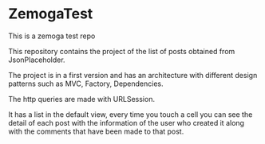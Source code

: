 # ZemogaTest
This is a zemoga test repo

This repository contains the project of the list of posts obtained from JsonPlaceholder.

The project is in a first version and has an architecture with different design patterns such as MVC, Factory, Dependencies.

The http queries are made with URLSession.

It has a list in the default view, every time you touch a cell you can see the detail of each post with the information of the user who created it along with the comments that have been made to that post.
